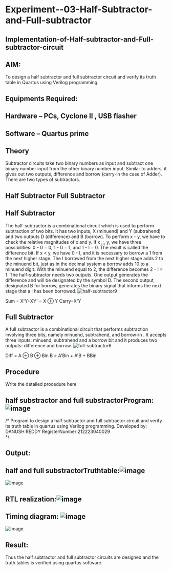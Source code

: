 # Experiment--03-Half-Subtractor-and-Full-subtractor
## Implementation-of-Half-subtractor-and-Full-subtractor-circuit
## AIM:
To design a half subtractor and full subtractor circuit and verify its truth table in Quartus using Verilog programming.

## Equipments Required:
## Hardware – PCs, Cyclone II , USB flasher
## Software – Quartus prime
## Theory
Subtractor circuits take two binary numbers as input and subtract one binary number input from the other binary number input. Similar to adders, it gives out two outputs, difference and borrow (carry-in the case of Adder). There are two types of subtractors.

## Half Subtractor Full Subtractor
## Half Subtractor
The half-subtractor is a combinational circuit which is used to perform subtraction of two bits. It has two inputs, X (minuend) and Y (subtrahend) and two outputs D (difference) and B (borrow). To perform x - y, we have to check the relative magnitudes of x and y. If x ;;, y, we have three possibilities: 0 - 0 = 0, 1 - 0 = 1, and 1 - I = 0. The result is called the difference bit. If x < y, we have 0 - I, and it is necessary to borrow a 1 from the next higher stage. The I borrowed from the next higher stage adds 2 to the minuend bit, just as in the decimal system a borrow adds 10 to a minuend digit. With the minuend equal to 2, the difference becomes 2 - I = 1. The half-subtractor needs two outputs. One output generates the difference and will be designated by the symbol D. The second output, designated B for borrow, generates the binary signal that informs the next stage that a I has been borrowed.
![half-subtractor9](https://user-images.githubusercontent.com/36288975/166112538-58c3bc7c-ee5d-4e6a-ac8d-8e8328efe27a.png)


Sum = X'Y+XY' = X ⊕ Y
Carry=X'Y

## Full Subtractor
A full subtractor is a combinational circuit that performs subtraction involving three bits, namely minuend, subtrahend, and borrow-in . It accepts three inputs: minuend, subtrahend and a borrow bit and it produces two outputs: difference and borrow. 
![full-subtractor6](https://user-images.githubusercontent.com/36288975/166112541-24c68359-3de8-4674-ae22-8272ffc385ed.png)


Diff = A ⊕ B ⊕ Bin B = A'Bin + A'B + BBin

## Procedure



Write the detailed procedure here 


## half substractor and full substractorProgram:![image](https://github.com/danushreddy7/Experiment--03-Half-Subtractor-and-Full-subtractor/assets/149035740/210548f4-996b-4ccb-9b7d-784e7edababc)

/*
Program to design a half subtractor and full subtractor circuit and verify its truth table in quartus using Verilog programming.
Developed by: DANUSH REDDY
RegisterNumber:212223040029  
*/

## Output:

## half and full substractorTruthtable:![image](https://github.com/danushreddy7/Experiment--03-Half-Subtractor-and-Full-subtractor/assets/149035740/04089b24-ab72-44f5-ae56-804e0909b29b)
![image](https://github.com/danushreddy7/Experiment--03-Half-Subtractor-and-Full-subtractor/assets/149035740/3d1535c6-2a7b-4574-b226-572f2678a5a4)


##  RTL realization:![image](https://github.com/danushreddy7/Experiment--03-Half-Subtractor-and-Full-subtractor/assets/149035740/e1850b5c-062c-4007-8238-b20edb89f3ec)



## Timing diagram: ![image](https://github.com/danushreddy7/Experiment--03-Half-Subtractor-and-Full-subtractor/assets/149035740/06179159-20f3-4250-9de1-71e27c27ed1c)
![image](https://github.com/danushreddy7/Experiment--03-Half-Subtractor-and-Full-subtractor/assets/149035740/c41f339e-9082-434a-a790-40bc05646f89)



## Result:
Thus the half subtractor and full subtractor circuits are designed and the truth tables is verified using quartus software.
